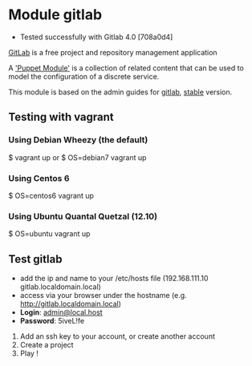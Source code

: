 # Module gitlab

* Tested successfully with Gitlab 4.0 [708a0d4]

[GitLab](http://gitlabhq.org/) is a free project and repository management application

A ['Puppet Module'](http://docs.puppetlabs.com/learning/modules1.html#modules)
is a collection of related content that can be used to model the configuration
of a discrete service.

This module is based on the admin guides for [gitlab](https://github.com/gitlabhq/gitlabhq/wiki), [stable](https://github.com/gitlabhq/gitlabhq/blob/stable/doc/installation.md) version.

## Testing with vagrant

### Using Debian Wheezy (the default)

$ vagrant up
or
$ OS=debian7 vagrant up

### Using Centos 6

$ OS=centos6 vagrant up

### Using Ubuntu Quantal Quetzal (12.10)

$ OS=ubuntu vagrant up

## Test gitlab
- add the ip and name to your /etc/hosts file (192.168.111.10 gitlab.localdomain.local)
- access via your browser under the hostname (e.g. http://gitlab.localdomain.local)
- **Login**: admin@local.host
- **Password**: 5iveL!fe

1. Add an ssh key to your account, or create another account
2. Create a project
3. Play !
